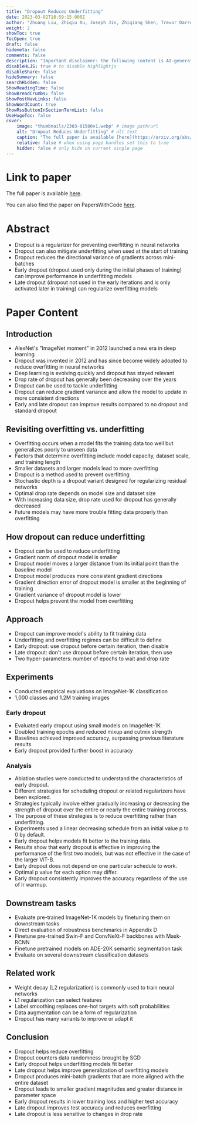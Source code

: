 ```yaml
---
title: "Dropout Reduces Underfitting"
date: 2023-03-02T18:59:15.000Z
author: "Zhuang Liu, Zhiqiu Xu, Joseph Jin, Zhiqiang Shen, Trevor Darrell"
weight: 2
showToc: true
TocOpen: true
draft: false
hidemeta: false
comments: false
description: "Important disclaimer: the following content is AI-generated, please make sure to fact check the presented information by reading the full paper."
disableHLJS: true # to disable highlightjs
disableShare: false
hideSummary: false
searchHidden: false
ShowReadingTime: false
ShowBreadCrumbs: false
ShowPostNavLinks: false
ShowWordCount: true
ShowRssButtonInSectionTermList: false
UseHugoToc: false
cover:
    image: "thumbnails/2303-01500v1.webp" # image path/url
    alt: "Dropout Reduces Underfitting" # alt text
    caption: "The full paper is available [here](https://arxiv.org/abs/2303.01500)." # display caption under cover
    relative: false # when using page bundles set this to true
    hidden: false # only hide on current single page
---
```


# Link to paper
The full paper is available [here](https://arxiv.org/abs/2303.01500).

You can also find the paper on PapersWithCode [here](https://paperswithcode.com/paper/dropout-reduces-underfitting).

# Abstract
- Dropout is a regularizer for preventing overfitting in neural networks
- Dropout can also mitigate underfitting when used at the start of training
- Dropout reduces the directional variance of gradients across mini-batches
- Early dropout (dropout used only during the initial phases of training) can improve performance in underfitting models
- Late dropout (dropout not used in the early iterations and is only activated later in training) can regularize overfitting models

# Paper Content

## Introduction
- AlexNet's "ImageNet moment" in 2012 launched a new era in deep learning
- Dropout was invented in 2012 and has since become widely adopted to reduce overfitting in neural networks
- Deep learning is evolving quickly and dropout has stayed relevant
- Drop rate of dropout has generally been decreasing over the years
- Dropout can be used to tackle underfitting
- Dropout can reduce gradient variance and allow the model to update in more consistent directions
- Early and late dropout can improve results compared to no dropout and standard dropout

## Revisiting overfitting vs. underfitting
- Overfitting occurs when a model fits the training data too well but generalizes poorly to unseen data
- Factors that determine overfitting include model capacity, dataset scale, and training length
- Smaller datasets and larger models lead to more overfitting
- Dropout is a method used to prevent overfitting
- Stochastic depth is a dropout variant designed for regularizing residual networks
- Optimal drop rate depends on model size and dataset size
- With increasing data size, drop rate used for dropout has generally decreased
- Future models may have more trouble fitting data properly than overfitting

## How dropout can reduce underfitting
- Dropout can be used to reduce underfitting
- Gradient norm of dropout model is smaller
- Dropout model moves a larger distance from its initial point than the baseline model
- Dropout model produces more consistent gradient directions
- Gradient direction error of dropout model is smaller at the beginning of training
- Gradient variance of dropout model is lower
- Dropout helps prevent the model from overfitting

## Approach
- Dropout can improve model's ability to fit training data
- Underfitting and overfitting regimes can be difficult to define
- Early dropout: use dropout before certain iteration, then disable
- Late dropout: don't use dropout before certain iteration, then use
- Two hyper-parameters: number of epochs to wait and drop rate

## Experiments
- Conducted empirical evaluations on ImageNet-1K classification
- 1,000 classes and 1.2M training images

### Early dropout
- Evaluated early dropout using small models on ImageNet-1K
- Doubled training epochs and reduced mixup and cutmix strength
- Baselines achieved improved accuracy, surpassing previous literature results
- Early dropout provided further boost in accuracy

### Analysis
- Ablation studies were conducted to understand the characteristics of early dropout.
- Different strategies for scheduling dropout or related regularizers have been explored.
- Strategies typically involve either gradually increasing or decreasing the strength of dropout over the entire or nearly the entire training process.
- The purpose of these strategies is to reduce overfitting rather than underfitting.
- Experiments used a linear decreasing schedule from an initial value p to 0 by default.
- Early dropout helps models fit better to the training data.
- Results show that early dropout is effective in improving the performance of the first two models, but was not effective in the case of the larger ViT-B.
- Early dropout does not depend on one particular schedule to work.
- Optimal p value for each option may differ.
- Early dropout consistently improves the accuracy regardless of the use of lr warmup.

## Downstream tasks
- Evaluate pre-trained ImageNet-1K models by finetuning them on downstream tasks
- Direct evaluation of robustness benchmarks in Appendix D
- Finetune pre-trained Swin-F and ConvNeXt-F backbones with Mask-RCNN
- Finetune pretrained models on ADE-20K semantic segmentation task
- Evaluate on several downstream classification datasets

## Related work
- Weight decay (L2 regularization) is commonly used to train neural networks
- L1 regularization can select features
- Label smoothing replaces one-hot targets with soft probabilities
- Data augmentation can be a form of regularization
- Dropout has many variants to improve or adapt it

## Conclusion
- Dropout helps reduce overfitting
- Dropout counters data randomness brought by SGD
- Early dropout helps underfitting models fit better
- Late dropout helps improve generalization of overfitting models
- Dropout produces mini-batch gradients that are more aligned with the entire dataset
- Dropout leads to smaller gradient magnitudes and greater distance in parameter space
- Early dropout results in lower training loss and higher test accuracy
- Late dropout improves test accuracy and reduces overfitting
- Late dropout is less sensitive to changes in drop rate
